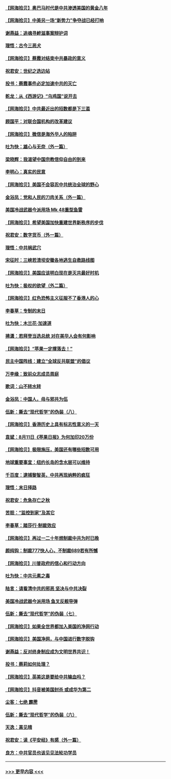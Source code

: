 #### [【网海拾贝】奥巴马时代是中共渗透美国的黄金八年](../pages/nsc993/n12349284.md?t=08221202) 
#### [【网海拾贝】中美另一场“新势力”争夺战已经打响](../pages/nsc993/n12346998.md?t=08221202) 
#### [谢燕益：追魂寻衅滋事案辩护词](../pages/nsc993/n12346892.md?t=08221202) 
#### [理悟：古今三恶犬](../pages/nsc993/n12345190.md?t=08221202) 
#### [【网海拾贝】蔡霞对结束中共暴政的意义](../pages/nsc993/n12344263.md?t=08221202) 
#### [祝君安：世纪之选边站](../pages/nsc993/n12342382.md?t=08221202) 
#### [投书：蔡霞事件必定加速中共的灭亡](../pages/nsc993/n12341881.md?t=08221202) 
#### [乾龙：从《西游记》“乌鸡国”说开去](../pages/nsc993/n12341690.md?t=08221202) 
#### [【网海拾贝】中共最近出的招数都是下三滥](../pages/nsc993/n12341593.md?t=08221202) 
#### [顾国平：对联合国机构的改革建议](../pages/nsc993/n12339928.md?t=08221202) 
#### [【网海拾贝】微信是海外华人的陷阱](../pages/nsc993/n12338868.md?t=08221202) 
#### [吐为快：雄心与无奈（外一篇）](../pages/nsc993/n12338132.md?t=08221202) 
#### [梁晓辉：我渴望中国宗教信仰自由的到来](../pages/nsc993/n12336657.md?t=08221202) 
#### [李明心：真实的民意](../pages/nsc993/n12336089.md?t=08221202) 
#### [【网海拾贝】美国不会容忍中共统治全球的野心](../pages/nsc993/n12336063.md?t=08221202) 
#### [金浴凤：党和人民的刀肉关系（外一篇）](../pages/nsc993/n12335834.md?t=08221202) 
#### [美国冷战武器今派用场 Mk 48重型鱼雷](../pages/nsc993/n12335354.md?t=08221202) 
#### [【网海拾贝】希望美国加快重建世界新秩序的步伐](../pages/nsc993/n12334224.md?t=08221202) 
#### [祝君安：数字货币（外一篇）](../pages/nsc993/n12334186.md?t=08221202) 
#### [理悟：中共祸武穴](../pages/nsc993/n12333962.md?t=08221202) 
#### [宋征时：三峡若溃坝安徽各地逃生自救路线图](../pages/nsc993/n12332450.md?t=08221202) 
#### [【网海拾贝】美国应该明白现在是灭共最好时机](../pages/nsc993/n12332313.md?t=08221202) 
#### [吐为快：极权的欲望（外二篇）](../pages/nsc993/n12332089.md?t=08221202) 
#### [【网海拾贝】红色恐怖主义征服不了香港人的心](../pages/nsc993/n12329296.md?t=08221202) 
#### [李春草：专制的末日](../pages/nsc993/n12329079.md?t=08221202) 
#### [吐为快：木兰花‧加速道](../pages/nsc993/n12327366.md?t=08221202) 
#### [拂潇：若拜登当选总统 对在美华人会有何影响](../pages/nsc993/n12295996.md?t=08221202) 
#### [【网海拾贝】“苹果一定撑落去！”](../pages/nsc993/n12326784.md?t=08221202) 
#### [民主中国阵线：建立“全球反共联盟”的倡议](../pages/nsc993/n12324177.md?t=08221202) 
#### [万李缘：致前众志成员周庭](../pages/nsc993/n12324635.md?t=08221202) 
#### [歌词：山不转水转](../pages/nsc993/n12324599.md?t=08221202) 
#### [金浴凤：中国人，毋与邪共为伍](../pages/nsc993/n12324257.md?t=08221202) 
#### [伍新：撕去“现代哲学”的伪装（八）](../pages/nsc993/n12324188.md?t=08221202) 
#### [【网海拾贝】香港历史上具有标志性意义的一天](../pages/nsc993/n12324021.md?t=08221202) 
#### [袁斌：8月11日《苹果日报》为何加印20万份](../pages/nsc993/n12323955.md?t=08221202) 
#### [【网海拾贝】极限施压，美国还有哪些招数可用](../pages/nsc993/n12322512.md?t=08221202) 
#### [地球重要事宜：纽约长岛的含水层可以维持](../pages/nsc993/n12321844.md?t=08221202) 
#### [千百度：逮捕黎智英，中共再现纳粹的疯狂](../pages/nsc993/n12321777.md?t=08221202) 
#### [理悟：末日择路](../pages/nsc993/n12320812.md?t=08221202) 
#### [祝君安：危急存亡之秋](../pages/nsc993/n12320795.md?t=08221202) 
#### [苦胆：“监控到家”及其它](../pages/nsc993/n12320751.md?t=08221202) 
#### [李春草：踏莎行·制裁效应](../pages/nsc993/n12318290.md?t=08221202) 
#### [【网海拾贝】再过一二十年想制裁中共为时已晚](../pages/nsc993/n12318195.md?t=08221202) 
#### [颜纯钩：制裁777快人心，不制裁689若有所憾](../pages/nsc993/n12316912.md?t=08221202) 
#### [【网海拾贝】川普政府的信心和行动方向](../pages/nsc993/n12316673.md?t=08221202) 
#### [吐为快：中共元素之毒](../pages/nsc993/n12316547.md?t=08221202) 
#### [陆言：请看清中共的邪恶 坚决与中共决裂](../pages/nsc993/n12315784.md?t=08221202) 
#### [美国冷战武器今派用场 鱼叉反舰导弹](../pages/nsc993/n12316258.md?t=08221202) 
#### [伍新：撕去“现代哲学”的伪装（七）](../pages/nsc993/n12315846.md?t=08221202) 
#### [【网海拾贝】如果全世界都加入美国的净网行动](../pages/nsc993/n12315588.md?t=08221202) 
#### [【网海拾贝】美国净网，与中国进行数字脱钩](../pages/nsc993/n12312813.md?t=08221202) 
#### [谢燕益：反对终身制应成为文明世界共识！](../pages/nsc993/n12310465.md?t=08221202) 
#### [投书：蔡莉如何处理？](../pages/nsc993/n12310224.md?t=08221202) 
#### [【网海拾贝】英美这是要给中共输血吗？](../pages/nsc993/n12307646.md?t=08221202) 
#### [【网海拾贝】抖音被美国封杀 或成华为第二](../pages/nsc993/n12305277.md?t=08221202) 
#### [尘客：七绝 霹雳](../pages/nsc993/n12304053.md?t=08221202) 
#### [伍新：撕去“现代哲学”的伪装（六）](../pages/nsc993/n12303243.md?t=08221202) 
#### [天逸：喜见晴](../pages/nsc993/n12303226.md?t=08221202) 
#### [祝君安：读《平安经》有感（外一篇）](../pages/nsc993/n12303170.md?t=08221202) 
#### [良方：中共官员也该见见法轮功学员](../pages/nsc993/n12302985.md?t=08221202) 

----
#### [ >>> 更早内容 <<< ](../indexes/nsc993-earlier.md)
